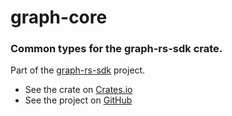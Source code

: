 # graph-core

### Common types for the graph-rs-sdk crate.

Part of the [graph-rs-sdk](https://github.com/sreeise/graph-rs) project.

- See the crate on [Crates.io](https://crates.io/crates/graph-rs-sdk)
- See the project on [GitHub](https://github.com/sreeise/graph-rs)

